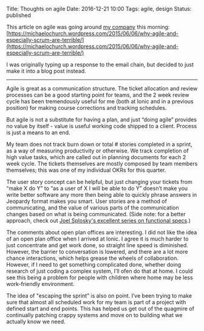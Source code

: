 Title: Thoughts on agile
Date: 2016-12-21 10:00
Tags: agile, design
Status: published

This article on agile was going around [my company](https://www.ionic.com/) this morning:
[https://michaelochurch.wordpress.com/2015/06/06/why-agile-and-especially-scrum-are-terrible/](https://michaelochurch.wordpress.com/2015/06/06/why-agile-and-especially-scrum-are-terrible/)

I was originally typing up a response to the email chain, but decided to just make it into a blog post instead.

---

Agile is great as a communication structure. The ticket allocation and review processes can be a good starting point for teams, and the 2 week review cycle has been tremendously useful for me (both at Ionic and in a previous position) for making course corrections and tracking schedules.

But agile is not a substitute for having a plan, and just “doing agile” provides no value by itself - value is useful working code shipped to a client.  Process is just a means to an end.

My team does not track burn down or total # stories completed in a sprint, as a way of measuring productivity or otherwise.  We track completion of high value tasks, which are called out in planning documents for each 2 week cycle.  The tickets themselves are mostly composed by team members themselves; this was one of my individual OKRs for this quarter.

The user story concept can be helpful, but just changing your tickets from “make X do Y” to “as a user of X I will be able to do Y” doesn’t make you write better software any more then being able to quickly phrase answers in Jeopardy format makes you smart.  User stories are a method of communicating, and the value of various parts of the communication changes based on what is being communicated.  (Side note: for a better approach, check out [Joel Splosky's excellent series on functional specs](https://www.joelonsoftware.com/2000/10/02/painless-functional-specifications-part-1-why-bother/).)

The comments about open plan offices are interesting.  I did not like the idea of an open plan office when I arrived at Ionic.  I agree it is much harder to just concentrate and get work done, so straight line speed is diminished.  However, the barrier to conversation is lowered, and there are a lot more chance interactions, which helps grease the wheels of collaboration.  However, if I need to get something complicated done, whether doing research of just coding a complex system, I’ll ofen do that at home.  I could see this being a problem for people with children where home may be less work-friendly environment.

The idea of "escaping the sprint” is also on point.  I’ve been trying to make sure that almost all scheduled work for my team is part of a project with defined start and end points.  This has helped us get out of the quagmire of continually patching crappy systems and move on to building what we actually know we need.
